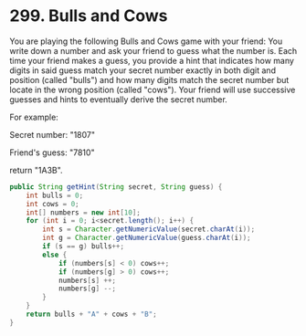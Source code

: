 # 299. Bulls and Cows 

You are playing the following Bulls and Cows game with your friend: You write down a number and ask your friend to guess what the number is. Each time your friend makes a guess, you provide a hint that indicates how many digits in said guess match your secret number exactly in both digit and position (called "bulls") and how many digits match the secret number but locate in the wrong position (called "cows"). Your friend will use successive guesses and hints to eventually derive the secret number.

For example:

Secret number:  "1807"

Friend's guess: "7810"

return "1A3B".

```java
public String getHint(String secret, String guess) {
    int bulls = 0;
    int cows = 0;
    int[] numbers = new int[10];
    for (int i = 0; i<secret.length(); i++) {
        int s = Character.getNumericValue(secret.charAt(i));
        int g = Character.getNumericValue(guess.charAt(i));
        if (s == g) bulls++;
        else {
            if (numbers[s] < 0) cows++;
            if (numbers[g] > 0) cows++;
            numbers[s] ++;
            numbers[g] --;
        }
    }
    return bulls + "A" + cows + "B";
}
```
